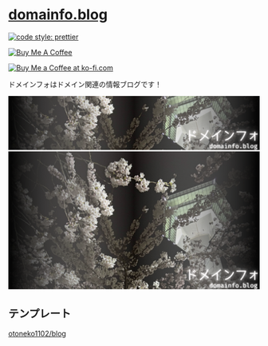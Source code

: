 # [domainfo.blog](https://domainfo.blog)

[![code style: prettier](https://img.shields.io/badge/code_style-prettier-ff69b4.svg?style=flat-square)](https://github.com/prettier/prettier)

<a href="https://www.buymeacoffee.com/debuloper" target="_blank"><img src="https://cdn.buymeacoffee.com/buttons/v2/default-yellow.png" alt="Buy Me A Coffee" style="height: 60px !important;width: 217px !important;" ></a>

<a href='https://ko-fi.com/E1E41LY2C9' target='_blank'><img height='36' style='border:0px;height:36px;' src='https://storage.ko-fi.com/cdn/kofi6.png?v=6' border='0' alt='Buy Me a Coffee at ko-fi.com' /></a>

ドメインフォはドメイン関連の情報ブログです！

[![header](./routes/assets/img/header.png)](https://domainfo.blog)
[![thumbnail](./routes/assets/img/thumbnail.png)](https://domainfo.blog)

## テンプレート

[otoneko1102/blog](https://github.com/otoneko1102/blog)
